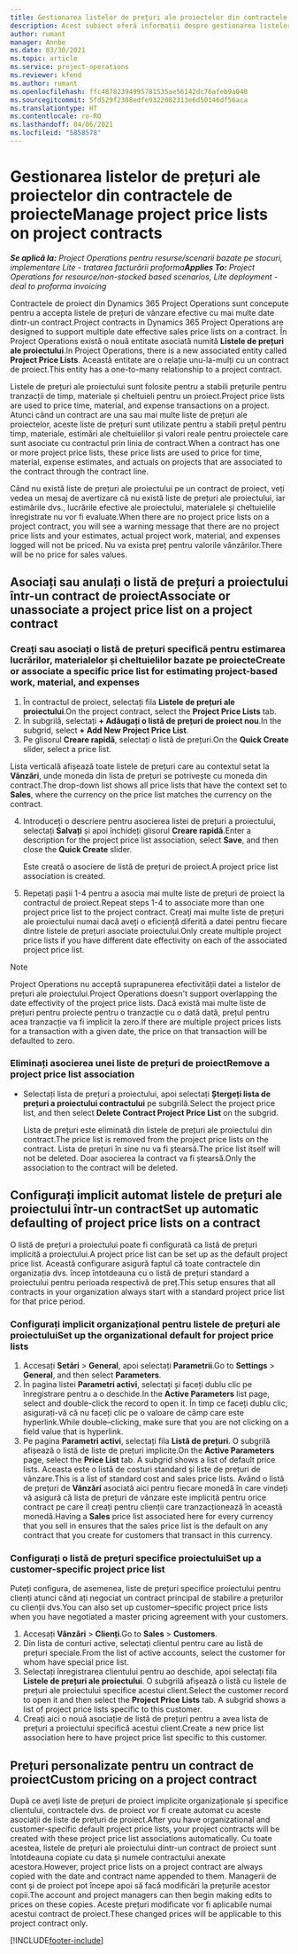 ```yaml
---
title: Gestionarea listelor de prețuri ale proiectelor din contractele de proiecte
description: Acest subiect oferă informații despre gestionarea listelor de prețuri de proiecte pe contractele de proiecte.
author: rumant
manager: Annbe
ms.date: 03/30/2021
ms.topic: article
ms.service: project-operations
ms.reviewer: kfend
ms.author: rumant
ms.openlocfilehash: ffc48782394995781535ae56142dc76afeb9a040
ms.sourcegitcommit: 5fd529f2308edfe9322082313e6d50146df56aca
ms.translationtype: HT
ms.contentlocale: ro-RO
ms.lasthandoff: 04/06/2021
ms.locfileid: "5858578"
---
```

# <a name="manage-project-price-lists-on-project-contracts"></a><span data-ttu-id="13c1c-103">Gestionarea listelor de prețuri ale proiectelor din contractele de proiecte</span><span class="sxs-lookup"><span data-stu-id="13c1c-103">Manage project price lists on project contracts</span></span>

<span data-ttu-id="13c1c-104">_**Se aplică la:** Project Operations pentru resurse/scenarii bazate pe stocuri, implementare Lite - tratarea facturării proforma_</span><span class="sxs-lookup"><span data-stu-id="13c1c-104">_**Applies To:** Project Operations for resource/non-stocked based scenarios, Lite deployment - deal to proforma invoicing_</span></span>

<span data-ttu-id="13c1c-105">Contractele de proiect din Dynamics 365 Project Operations sunt concepute pentru a accepta listele de prețuri de vânzare efective cu mai multe date dintr-un contract.</span><span class="sxs-lookup"><span data-stu-id="13c1c-105">Project contracts in Dynamics 365 Project Operations are designed to support multiple date effective sales price lists on a contract.</span></span> <span data-ttu-id="13c1c-106">În Project Operations există o nouă entitate asociată numită **Listele de prețuri ale proiectului**.</span><span class="sxs-lookup"><span data-stu-id="13c1c-106">In Project Operations, there is a new associated entity called **Project Price Lists**.</span></span> <span data-ttu-id="13c1c-107">Această entitate are o relație unu-la-mulți cu un contract de proiect.</span><span class="sxs-lookup"><span data-stu-id="13c1c-107">This entity has a one-to-many relationship to a project contract.</span></span>

<span data-ttu-id="13c1c-108">Listele de prețuri ale proiectului sunt folosite pentru a stabili prețurile pentru tranzacții de timp, materiale și cheltuieli pentru un proiect.</span><span class="sxs-lookup"><span data-stu-id="13c1c-108">Project price lists are used to price time, material, and expense transactions on a project.</span></span> <span data-ttu-id="13c1c-109">Atunci când un contract are una sau mai multe liste de prețuri ale proiectelor, aceste liste de prețuri sunt utilizate pentru a stabili prețul pentru timp, materiale, estimări ale cheltuielilor și valori reale pentru proiectele care sunt asociate cu contractul prin linia de contract.</span><span class="sxs-lookup"><span data-stu-id="13c1c-109">When a contract has one or more project price lists, these price lists are used to price for time, material, expense estimates, and actuals on projects that are associated to the contract through the contract line.</span></span>

<span data-ttu-id="13c1c-110">Când nu există liste de prețuri ale proiectului pe un contract de proiect, veți vedea un mesaj de avertizare că nu există liste de prețuri ale proiectului, iar estimările dvs., lucrările efective ale proiectului, materialele și cheltuielile înregistrate nu vor fi evaluate.</span><span class="sxs-lookup"><span data-stu-id="13c1c-110">When there are no project price lists on a project contract, you will see a warning message that there are no project price lists and your estimates, actual project work, material, and expenses logged will not be priced.</span></span> <span data-ttu-id="13c1c-111">Nu va exista preț pentru valorile vânzărilor.</span><span class="sxs-lookup"><span data-stu-id="13c1c-111">There will be no price for sales values.</span></span>

## <a name="associate-or-unassociate-a-project-price-list-on-a-project-contract"></a><span data-ttu-id="13c1c-112">Asociați sau anulați o listă de prețuri a proiectului într-un contract de proiect</span><span class="sxs-lookup"><span data-stu-id="13c1c-112">Associate or unassociate a project price list on a project contract</span></span>

### <a name="create-or-associate-a-specific-price-list-for-estimating-project-based-work-material-and-expenses"></a><span data-ttu-id="13c1c-113">Creați sau asociați o listă de prețuri specifică pentru estimarea lucrărilor, materialelor și cheltuielilor bazate pe proiecte</span><span class="sxs-lookup"><span data-stu-id="13c1c-113">Create or associate a specific price list for estimating project-based work, material, and expenses</span></span>

1. <span data-ttu-id="13c1c-114">În contractul de proiect, selectați fila **Listele de prețuri ale proiectului**.</span><span class="sxs-lookup"><span data-stu-id="13c1c-114">On the project contract, select the **Project Price Lists** tab.</span></span>
2. <span data-ttu-id="13c1c-115">În subgrilă, selectați **+ Adăugați o listă de prețuri de proiect nou**.</span><span class="sxs-lookup"><span data-stu-id="13c1c-115">In the subgrid, select **+ Add New Project Price List**.</span></span>
3. <span data-ttu-id="13c1c-116">Pe glisorul **Creare rapidă**, selectați o listă de prețuri.</span><span class="sxs-lookup"><span data-stu-id="13c1c-116">On the **Quick Create** slider, select a price list.</span></span> 

  <span data-ttu-id="13c1c-117">Lista verticală afișează toate listele de prețuri care au contextul setat la **Vânzări**, unde moneda din lista de prețuri se potrivește cu moneda din contract.</span><span class="sxs-lookup"><span data-stu-id="13c1c-117">The drop-down list shows all price lists that have the context set to **Sales**, where the currency on the price list matches the currency on the contract.</span></span>
  
4. <span data-ttu-id="13c1c-118">Introduceți o descriere pentru asocierea listei de prețuri a proiectului, selectați **Salvați** și apoi închideți glisorul **Creare rapidă**.</span><span class="sxs-lookup"><span data-stu-id="13c1c-118">Enter a description for the project price list association, select **Save**, and then close the **Quick Create** slider.</span></span>

   <span data-ttu-id="13c1c-119">Este creată o asociere de listă de prețuri de proiect.</span><span class="sxs-lookup"><span data-stu-id="13c1c-119">A project price list association is created.</span></span>
   
5. <span data-ttu-id="13c1c-120">Repetați pașii 1-4 pentru a asocia mai multe liste de prețuri de proiect la contractul de proiect.</span><span class="sxs-lookup"><span data-stu-id="13c1c-120">Repeat steps 1-4 to associate more than one project price list to the project contract.</span></span> <span data-ttu-id="13c1c-121">Creați mai multe liste de prețuri ale proiectului numai dacă aveți o eficiență diferită a datei pentru fiecare dintre listele de prețuri asociate proiectului.</span><span class="sxs-lookup"><span data-stu-id="13c1c-121">Only create multiple project price lists if you have different date effectivity on each of the associated project price list.</span></span>

> [!NOTE]
> <span data-ttu-id="13c1c-122">Project Operations nu acceptă suprapunerea efectivității datei a listelor de prețuri ale proiectului.</span><span class="sxs-lookup"><span data-stu-id="13c1c-122">Project Operations doesn't support overlapping the date effectivity of the project price lists.</span></span> <span data-ttu-id="13c1c-123">Dacă există mai multe liste de prețuri pentru proiecte pentru o tranzacție cu o dată dată, prețul pentru acea tranzacție va fi implicit la zero.</span><span class="sxs-lookup"><span data-stu-id="13c1c-123">If there are multiple project prices lists for a transaction with a given date, the price on that transaction will be defaulted to zero.</span></span>

### <a name="remove-a-project-price-list-association"></a><span data-ttu-id="13c1c-124">Eliminați asocierea unei liste de prețuri de proiect</span><span class="sxs-lookup"><span data-stu-id="13c1c-124">Remove a project price list association</span></span>

- <span data-ttu-id="13c1c-125">Selectați lista de prețuri a proiectului, apoi selectați **Ștergeți lista de prețuri a proiectului contractului** pe subgrilă.</span><span class="sxs-lookup"><span data-stu-id="13c1c-125">Select the project price list, and then select **Delete Contract Project Price List** on the subgrid.</span></span> 

  <span data-ttu-id="13c1c-126">Lista de prețuri este eliminată din listele de prețuri ale proiectului din contract.</span><span class="sxs-lookup"><span data-stu-id="13c1c-126">The price list is removed from the project price lists on the contract.</span></span> <span data-ttu-id="13c1c-127">Lista de prețuri în sine nu va fi ștearsă.</span><span class="sxs-lookup"><span data-stu-id="13c1c-127">The price list itself will not be deleted.</span></span> <span data-ttu-id="13c1c-128">Doar asocierea la contract va fi ștearsă.</span><span class="sxs-lookup"><span data-stu-id="13c1c-128">Only the association to the contract will be deleted.</span></span>

## <a name="set-up-automatic-defaulting-of-project-price-lists-on-a-contract"></a><span data-ttu-id="13c1c-129">Configurați implicit automat listele de prețuri ale proiectului într-un contract</span><span class="sxs-lookup"><span data-stu-id="13c1c-129">Set up automatic defaulting of project price lists on a contract</span></span>

<span data-ttu-id="13c1c-130">O listă de prețuri a proiectului poate fi configurată ca listă de prețuri implicită a proiectului.</span><span class="sxs-lookup"><span data-stu-id="13c1c-130">A project price list can be set up as the default project price list.</span></span> <span data-ttu-id="13c1c-131">Această configurare asigură faptul că toate contractele din organizația dvs. încep întotdeauna cu o listă de prețuri standard a proiectului pentru perioada respectivă de preț.</span><span class="sxs-lookup"><span data-stu-id="13c1c-131">This setup ensures that all contracts in your organization always start with a standard project price list for that price period.</span></span>

### <a name="set-up-the-organizational-default-for-project-price-lists"></a><span data-ttu-id="13c1c-132">Configurați implicit organizațional pentru listele de prețuri ale proiectului</span><span class="sxs-lookup"><span data-stu-id="13c1c-132">Set up the organizational default for project price lists</span></span>

1. <span data-ttu-id="13c1c-133">Accesați **Setări** > **General**, apoi selectați **Parametrii**.</span><span class="sxs-lookup"><span data-stu-id="13c1c-133">Go to **Settings** > **General**, and then select **Parameters**.</span></span>
2. <span data-ttu-id="13c1c-134">În pagina listei **Parametri activi**, selectați și faceți dublu clic pe înregistrare pentru a o deschide.</span><span class="sxs-lookup"><span data-stu-id="13c1c-134">In the **Active Parameters** list page, select and double-click the record to open it.</span></span> <span data-ttu-id="13c1c-135">În timp ce faceți dublu clic, asigurați-vă că nu faceți clic pe o valoare de câmp care este hyperlink.</span><span class="sxs-lookup"><span data-stu-id="13c1c-135">While double–clicking, make sure that you are not clicking on a field value that is hyperlink.</span></span> 
3. <span data-ttu-id="13c1c-136">Pe pagina **Parametri activi**, selectați fila **Listă de prețuri**. O subgrilă afișează o listă de liste de prețuri implicite.</span><span class="sxs-lookup"><span data-stu-id="13c1c-136">On the **Active Parameters** page, select the **Price List** tab. A subgrid shows a list of default price lists.</span></span> <span data-ttu-id="13c1c-137">Aceasta este o listă de costuri standard și liste de prețuri de vânzare.</span><span class="sxs-lookup"><span data-stu-id="13c1c-137">This is a list of standard cost and sales price lists.</span></span> <span data-ttu-id="13c1c-138">Având o listă de prețuri de **Vânzări** asociată aici pentru fiecare monedă în care vindeți vă asigură că lista de prețuri de vânzare este implicită pentru orice contract pe care îl creați pentru clienții care tranzacționează în această monedă.</span><span class="sxs-lookup"><span data-stu-id="13c1c-138">Having a **Sales** price list associated here for every currency that you sell in ensures that the sales price list is the default on any contract that you create for customers that transact in this currency.</span></span>

### <a name="set-up-a-customer-specific-project-price-list"></a><span data-ttu-id="13c1c-139">Configurați o listă de prețuri specifice proiectului</span><span class="sxs-lookup"><span data-stu-id="13c1c-139">Set up a customer-specific project price list</span></span>

<span data-ttu-id="13c1c-140">Puteți configura, de asemenea, liste de prețuri specifice proiectului pentru clienți atunci când ați negociat un contract principal de stabilire a prețurilor cu clienții dvs.</span><span class="sxs-lookup"><span data-stu-id="13c1c-140">You can also set up customer–specific project price lists when you have negotiated a master pricing agreement with your customers.</span></span>

1. <span data-ttu-id="13c1c-141">Accesați **Vânzări** > **Clienți**.</span><span class="sxs-lookup"><span data-stu-id="13c1c-141">Go to **Sales** > **Customers**.</span></span>
2. <span data-ttu-id="13c1c-142">Din lista de conturi active, selectați clientul pentru care au listă de prețuri speciale.</span><span class="sxs-lookup"><span data-stu-id="13c1c-142">From the list of active accounts, select the customer for whom have special price list.</span></span>
3. <span data-ttu-id="13c1c-143">Selectați înregistrarea clientului pentru ao deschide, apoi selectați fila **Listele de prețuri ale proiectului**. O subgrilă afișează o listă cu listele de prețuri ale proiectului specifice acestui client.</span><span class="sxs-lookup"><span data-stu-id="13c1c-143">Select the customer record to open it and then select the **Project Price Lists** tab. A subgrid shows a list of project price lists specific to this customer.</span></span> 
4. <span data-ttu-id="13c1c-144">Creați aici o nouă asociație de listă de prețuri pentru a avea lista de prețuri a proiectului specifică acestui client.</span><span class="sxs-lookup"><span data-stu-id="13c1c-144">Create a new price list association here to have project price list specific to this customer.</span></span>

## <a name="custom-pricing-on-a-project-contract"></a><span data-ttu-id="13c1c-145">Prețuri personalizate pentru un contract de proiect</span><span class="sxs-lookup"><span data-stu-id="13c1c-145">Custom pricing on a project contract</span></span>

<span data-ttu-id="13c1c-146">După ce aveți liste de prețuri de proiect implicite organizaționale și specifice clientului, contractele dvs. de proiect vor fi create automat cu aceste asociații de liste de prețuri de proiect.</span><span class="sxs-lookup"><span data-stu-id="13c1c-146">After you have organizational and customer-specific default project price lists, your project contracts will be created with these project price list associations automatically.</span></span> <span data-ttu-id="13c1c-147">Cu toate acestea, listele de prețuri ale proiectului dintr-un contract de proiect sunt întotdeauna copiate cu data și numele contractului anexate acestora.</span><span class="sxs-lookup"><span data-stu-id="13c1c-147">However, project price lists on a project contract are always copied with the date and contract name appended to them.</span></span> <span data-ttu-id="13c1c-148">Managerii de cont și de proiect pot începe apoi să facă modificări la prețurile acestor copii.</span><span class="sxs-lookup"><span data-stu-id="13c1c-148">The account and project managers can then begin making edits to prices on these copies.</span></span> <span data-ttu-id="13c1c-149">Aceste prețuri modificate vor fi aplicabile numai acestui contract de proiect.</span><span class="sxs-lookup"><span data-stu-id="13c1c-149">These changed prices will be applicable to this project contract only.</span></span>


[!INCLUDE[footer-include](../includes/footer-banner.md)]
